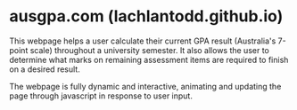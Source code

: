 # ausgpa.com (lachlantodd.github.io)

This webpage helps a user calculate their current GPA result (Australia's 7-point scale) throughout a university semester.
It also allows the user to determine what marks on remaining assessment items are required to finish on a desired result.

The webpage is fully dynamic and interactive, animating and updating the page through javascript in response to user input.
